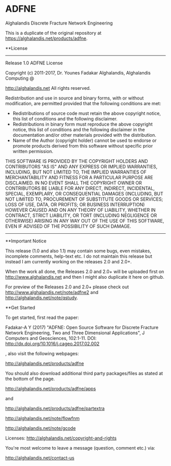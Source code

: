 # ADFNE
Alghalandis Discrete Fracture Network Engineering

This is a duplicate of the original repository at https://alghalandis.net/products/adfne.

**License

----------------------------------------------------------------------------------
Release 1.0
ADFNE License

Copyright (c) 2011-2017, Dr. Younes Fadakar Alghalandis, Alghalandis Computing @

http://alghalandis.net All rights reserved.

Redistribution and use in source and binary forms, with or without modification, are permitted provided that the following conditions are met:
* Redistributions of source code must retain the above copyright notice, this list of conditions and the following disclaimer.
* Redistributions in binary form must reproduce the above copyright notice, this list of conditions and the following disclaimer in the documentation and/or other materials provided with the distribution.
* Name of the Author (copyright holder) cannot be used to endorse or promote products derived from this software without specific prior written permission.

THIS SOFTWARE IS PROVIDED BY THE COPYRIGHT HOLDERS AND CONTRIBUTORS "AS IS" AND ANY EXPRESS OR IMPLIED WARRANTIES, INCLUDING, BUT NOT LIMITED TO, THE IMPLIED WARRANTIES OF MERCHANTABILITY AND FITNESS FOR A PARTICULAR PURPOSE ARE DISCLAIMED. IN NO EVENT SHALL THE COPYRIGHT OWNER OR CONTRIBUTORS BE LIABLE FOR ANY DIRECT, INDIRECT, INCIDENTAL, SPECIAL, EXEMPLARY, OR CONSEQUENTIAL DAMAGES (INCLUDING, BUT NOT LIMITED TO, PROCUREMENT OF SUBSTITUTE GOODS OR SERVICES; LOSS OF USE, DATA, OR PROFITS; OR BUSINESS INTERRUPTION) HOWEVER CAUSED AND ON ANY THEORY OF LIABILITY, WHETHER IN CONTRACT, STRICT LIABILITY, OR TORT (INCLUDING NEGLIGENCE OR OTHERWISE) ARISING IN ANY WAY OUT OF THE USE OF THIS SOFTWARE, EVEN IF ADVISED OF THE POSSIBILITY OF SUCH DAMAGE.

----------------------------------------------------------------------------------

**Important Notice

This release (1.0 and also 1.1) may contain some bugs, even mistakes, incomplete comments, help-text etc.
I do not maintain this release but instead I am currently working on the releases 2.0 and 2.0+.

When the work all done, the Releases 2.0 and 2.0+ will be uploaded first on http://www.alghalandis.net and then I might also duplicate it here on github.

For preview of the Releases 2.0 and 2.0+ please check out http://www.alghalandis.net/note/adfne2 and http://alghalandis.net/note/qstudy.

**Get Started

To get started, first read the paper:

Fadakar-A Y (2017) "ADFNE: Open Source Software for Discrete Fracture Network Engineering, Two and Three Dimensional Applications", J Computers and Geosciences, 102:1-11. DOI: http://dx.doi.org/10.1016/j.cageo.2017.02.002 

, also visit the following webpages:

http://alghalandis.net/products/adfne

You should also download additional third party packages/files as stated at the bottom of the page.

http://alghalandis.net/products/adfne/apps

and

http://alghalandis.net/products/adfne/partextra

http://alghalandis.net/note/flowfnm

http://alghalandis.net/note/gcode

Licenses:
http://alghalandis.net/copyright-and-rights

You're most welcome to leave a message (question, comment etc.) via:

http://alghalandis.net/contact-us
